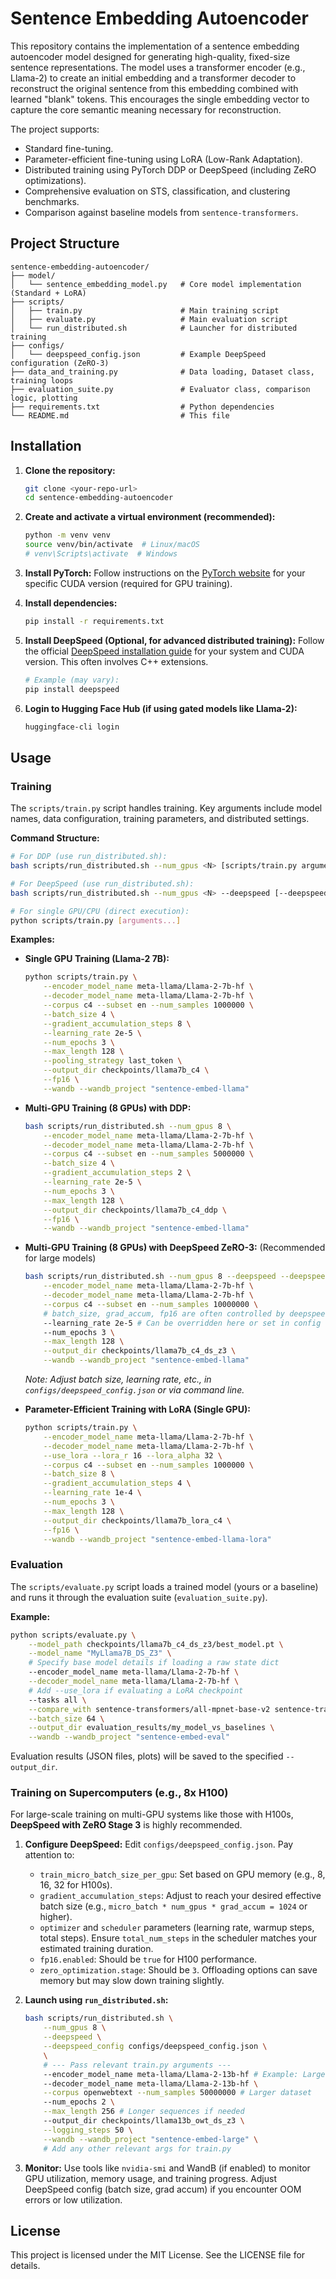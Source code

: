 # Sentence Embedding Autoencoder

This repository contains the implementation of a sentence embedding autoencoder model designed for generating high-quality, fixed-size sentence representations. The model uses a transformer encoder (e.g., Llama-2) to create an initial embedding and a transformer decoder to reconstruct the original sentence from this embedding combined with learned "blank" tokens. This encourages the single embedding vector to capture the core semantic meaning necessary for reconstruction.

The project supports:
*   Standard fine-tuning.
*   Parameter-efficient fine-tuning using LoRA (Low-Rank Adaptation).
*   Distributed training using PyTorch DDP or DeepSpeed (including ZeRO optimizations).
*   Comprehensive evaluation on STS, classification, and clustering benchmarks.
*   Comparison against baseline models from `sentence-transformers`.

## Project Structure

```
sentence-embedding-autoencoder/
├── model/
│   └── sentence_embedding_model.py   # Core model implementation (Standard + LoRA)
├── scripts/
│   ├── train.py                      # Main training script
│   ├── evaluate.py                   # Main evaluation script
│   └── run_distributed.sh            # Launcher for distributed training
├── configs/
│   └── deepspeed_config.json         # Example DeepSpeed configuration (ZeRO-3)
├── data_and_training.py              # Data loading, Dataset class, training loops
├── evaluation_suite.py               # Evaluator class, comparison logic, plotting
├── requirements.txt                  # Python dependencies
└── README.md                         # This file
```

## Installation

1.  **Clone the repository:**
    ```bash
    git clone <your-repo-url>
    cd sentence-embedding-autoencoder
    ```

2.  **Create and activate a virtual environment (recommended):**
    ```bash
    python -m venv venv
    source venv/bin/activate  # Linux/macOS
    # venv\Scripts\activate  # Windows
    ```

3.  **Install PyTorch:**
    Follow instructions on the [PyTorch website](https://pytorch.org/get-started/locally/) for your specific CUDA version (required for GPU training).

4.  **Install dependencies:**
    ```bash
    pip install -r requirements.txt
    ```

5.  **Install DeepSpeed (Optional, for advanced distributed training):**
    Follow the official [DeepSpeed installation guide](https://www.deepspeed.ai/getting-started/#installation) for your system and CUDA version. This often involves C++ extensions.
    ```bash
    # Example (may vary):
    pip install deepspeed
    ```

6.  **Login to Hugging Face Hub (if using gated models like Llama-2):**
    ```bash
    huggingface-cli login
    ```

## Usage

### Training

The `scripts/train.py` script handles training. Key arguments include model names, data configuration, training parameters, and distributed settings.

**Command Structure:**

```bash
# For DDP (use run_distributed.sh):
bash scripts/run_distributed.sh --num_gpus <N> [scripts/train.py arguments...]

# For DeepSpeed (use run_distributed.sh):
bash scripts/run_distributed.sh --num_gpus <N> --deepspeed [--deepspeed_config <path>] [scripts/train.py arguments...]

# For single GPU/CPU (direct execution):
python scripts/train.py [arguments...]
```

**Examples:**

*   **Single GPU Training (Llama-2 7B):**
    ```bash
    python scripts/train.py \
        --encoder_model_name meta-llama/Llama-2-7b-hf \
        --decoder_model_name meta-llama/Llama-2-7b-hf \
        --corpus c4 --subset en --num_samples 1000000 \
        --batch_size 4 \
        --gradient_accumulation_steps 8 \
        --learning_rate 2e-5 \
        --num_epochs 3 \
        --max_length 128 \
        --pooling_strategy last_token \
        --output_dir checkpoints/llama7b_c4 \
        --fp16 \
        --wandb --wandb_project "sentence-embed-llama"
    ```

*   **Multi-GPU Training (8 GPUs) with DDP:**
    ```bash
    bash scripts/run_distributed.sh --num_gpus 8 \
        --encoder_model_name meta-llama/Llama-2-7b-hf \
        --decoder_model_name meta-llama/Llama-2-7b-hf \
        --corpus c4 --subset en --num_samples 5000000 \
        --batch_size 4 \
        --gradient_accumulation_steps 2 \
        --learning_rate 2e-5 \
        --num_epochs 3 \
        --max_length 128 \
        --output_dir checkpoints/llama7b_c4_ddp \
        --fp16 \
        --wandb --wandb_project "sentence-embed-llama"
    ```

*   **Multi-GPU Training (8 GPUs) with DeepSpeed ZeRO-3:** (Recommended for large models)
    ```bash
    bash scripts/run_distributed.sh --num_gpus 8 --deepspeed --deepspeed_config configs/deepspeed_config.json \
        --encoder_model_name meta-llama/Llama-2-7b-hf \
        --decoder_model_name meta-llama/Llama-2-7b-hf \
        --corpus c4 --subset en --num_samples 10000000 \
        # batch_size, grad_accum, fp16 are often controlled by deepspeed config
        --learning_rate 2e-5 # Can be overridden here or set in config
        --num_epochs 3 \
        --max_length 128 \
        --output_dir checkpoints/llama7b_c4_ds_z3 \
        --wandb --wandb_project "sentence-embed-llama"
    ```
    *Note: Adjust batch size, learning rate, etc., in `configs/deepspeed_config.json` or via command line.*

*   **Parameter-Efficient Training with LoRA (Single GPU):**
    ```bash
    python scripts/train.py \
        --encoder_model_name meta-llama/Llama-2-7b-hf \
        --decoder_model_name meta-llama/Llama-2-7b-hf \
        --use_lora --lora_r 16 --lora_alpha 32 \
        --corpus c4 --subset en --num_samples 1000000 \
        --batch_size 8 \
        --gradient_accumulation_steps 4 \
        --learning_rate 1e-4 \
        --num_epochs 3 \
        --max_length 128 \
        --output_dir checkpoints/llama7b_lora_c4 \
        --fp16 \
        --wandb --wandb_project "sentence-embed-llama-lora"
    ```

### Evaluation

The `scripts/evaluate.py` script loads a trained model (yours or a baseline) and runs it through the evaluation suite (`evaluation_suite.py`).

**Example:**

```bash
python scripts/evaluate.py \
    --model_path checkpoints/llama7b_c4_ds_z3/best_model.pt \
    --model_name "MyLlama7B_DS_Z3" \
    # Specify base model details if loading a raw state dict
    --encoder_model_name meta-llama/Llama-2-7b-hf \
    --decoder_model_name meta-llama/Llama-2-7b-hf \
    # Add --use_lora if evaluating a LoRA checkpoint
    --tasks all \
    --compare_with sentence-transformers/all-mpnet-base-v2 sentence-transformers/all-MiniLM-L6-v2 \
    --batch_size 64 \
    --output_dir evaluation_results/my_model_vs_baselines \
    --wandb --wandb_project "sentence-embed-eval"
```

Evaluation results (JSON files, plots) will be saved to the specified `--output_dir`.

### Training on Supercomputers (e.g., 8x H100)

For large-scale training on multi-GPU systems like those with H100s, **DeepSpeed with ZeRO Stage 3** is highly recommended.

1.  **Configure DeepSpeed:** Edit `configs/deepspeed_config.json`. Pay attention to:
    *   `train_micro_batch_size_per_gpu`: Set based on GPU memory (e.g., 8, 16, 32 for H100s).
    *   `gradient_accumulation_steps`: Adjust to reach your desired effective batch size (e.g., `micro_batch * num_gpus * grad_accum = 1024` or higher).
    *   `optimizer` and `scheduler` parameters (learning rate, warmup steps, total steps). Ensure `total_num_steps` in the scheduler matches your estimated training duration.
    *   `fp16.enabled`: Should be `true` for H100 performance.
    *   `zero_optimization.stage`: Should be `3`. Offloading options can save memory but may slow down training slightly.

2.  **Launch using `run_distributed.sh`:**
    ```bash
    bash scripts/run_distributed.sh \
        --num_gpus 8 \
        --deepspeed \
        --deepspeed_config configs/deepspeed_config.json \
        \
        # --- Pass relevant train.py arguments ---
        --encoder_model_name meta-llama/Llama-2-13b-hf # Example: Larger model
        --decoder_model_name meta-llama/Llama-2-13b-hf \
        --corpus openwebtext --num_samples 50000000 # Larger dataset
        --num_epochs 2 \
        --max_length 256 # Longer sequences if needed
        --output_dir checkpoints/llama13b_owt_ds_z3 \
        --logging_steps 50 \
        --wandb --wandb_project "sentence-embed-large" \
        # Add any other relevant args for train.py
    ```

3.  **Monitor:** Use tools like `nvidia-smi` and WandB (if enabled) to monitor GPU utilization, memory usage, and training progress. Adjust DeepSpeed config (batch size, grad accum) if you encounter OOM errors or low utilization.

## License

This project is licensed under the MIT License. See the LICENSE file for details.